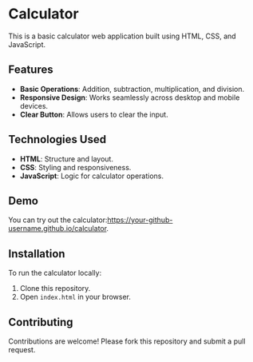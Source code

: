 # Calculator

This is a basic calculator web application built using HTML, CSS, and JavaScript.

## Features

- **Basic Operations**: Addition, subtraction, multiplication, and division.
- **Responsive Design**: Works seamlessly across desktop and mobile devices.
- **Clear Button**: Allows users to clear the input.

## Technologies Used

- **HTML**: Structure and layout.
- **CSS**: Styling and responsiveness.
- **JavaScript**: Logic for calculator operations.

## Demo

You can try out the calculator:https://your-github-username.github.io/calculator.

## Installation

To run the calculator locally:
1. Clone this repository.
2. Open `index.html` in your browser.

## Contributing

Contributions are welcome! Please fork this repository and submit a pull request.

